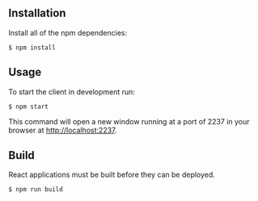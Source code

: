 ## Installation
Install all of the npm dependencies:

    $ npm install

## Usage
To start the client in development run:

    $ npm start

This command will open a new window running at a port of 2237 in your browser at
[http://localhost:2237](http://localhost:2237/).

## Build
React applications must be built before they can be deployed.

    $ npm run build
